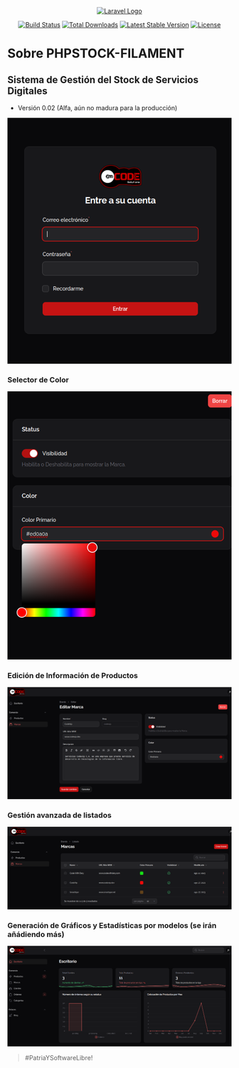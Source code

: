 <p align="center"><a href="https://laravel.com" target="_blank"><img src="https://raw.githubusercontent.com/laravel/art/master/logo-lockup/5%20SVG/2%20CMYK/1%20Full%20Color/laravel-logolockup-cmyk-red.svg" width="400" alt="Laravel Logo"></a></p>

<p align="center">
<a href="https://github.com/laravel/framework/actions"><img src="https://github.com/laravel/framework/workflows/tests/badge.svg" alt="Build Status"></a>
<a href="https://packagist.org/packages/laravel/framework"><img src="https://img.shields.io/packagist/dt/laravel/framework" alt="Total Downloads"></a>
<a href="https://packagist.org/packages/laravel/framework"><img src="https://img.shields.io/packagist/v/laravel/framework" alt="Latest Stable Version"></a>
<a href="https://packagist.org/packages/laravel/framework"><img src="https://img.shields.io/packagist/l/laravel/framework" alt="License"></a>
</p>

# Sobre PHPSTOCK-FILAMENT
## Sistema de Gestión del Stock de Servicios Digitales
- Versión 0.02 (Alfa, aún no madura para la producción)

![Sistema Seguro, con gestión de Usuarios, Roles y Permisos.](https://raw.githubusercontent.com/jonasreyes/phpstock-filament/main/public/images/img_to_github/login.png)

### Selector de Color
![Funciones avanzadas como edición de imágenes y selector de colores.](https://raw.githubusercontent.com/jonasreyes/phpstock-filament/main/public/images/img_to_github/selector_color.png)

### Edición de Información de Productos
![Edición de Productos, ampliable a gustos de solicitantes.](https://raw.githubusercontent.com/jonasreyes/phpstock-filament/main/public/images/img_to_github/edicion_marca.png)

### Gestión avanzada de listados
![Listado avanzado de Productos, Filtrado, Importación y Exportación de Productos por Lote.](https://raw.githubusercontent.com/jonasreyes/phpstock-filament/main/public/images/img_to_github/marcas.png)

### Generación de Gráficos y Estadísticas por modelos (se irán añádiendo más)
![Widgets de Estadísticas y Gráficas de datos en bases de datos](https://raw.githubusercontent.com/jonasreyes/phpstock-filament/main/public/images/img_to_github/stats_charts.png)

> #PatriaYSoftwareLibre!
